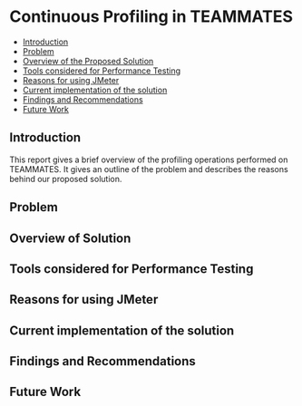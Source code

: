 # Continuous Profiling in TEAMMATES

* [Introduction](#Introduction)
* [Problem](#Problem)
* [Overview of the Proposed Solution](#Overview-of-Solution)
* [Tools considered for Performance Testing](#Tools-considered-for-Performance-Testing)
* [Reasons for using JMeter](#Reasons-for-using-JMeter)
* [Current implementation of the solution](#current-implementation-of-the-solution)
* [Findings and Recommendations](#findings-and-recommendations)
* [Future Work](#Future-work)

## Introduction

This report gives a brief overview of the profiling operations performed on TEAMMATES. It gives an outline of the
problem and describes the reasons behind our proposed solution.

## Problem

## Overview of Solution

## Tools considered for Performance Testing

## Reasons for using JMeter

## Current implementation of the solution

## Findings and Recommendations

## Future Work

